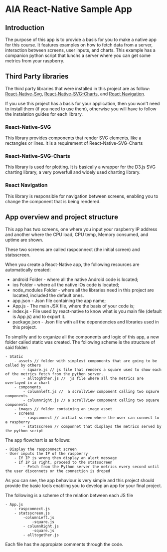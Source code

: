 # AIA React-Native Sample App

## Introduction

The purpose of this app is to provide a basis for you to make a native app for this course. It features examples on how to fetch data from a server, interaction between screens, user inputs, and charts. This example has a companion python script that lunchs a server where you can get some metrics from your raspberry.

## Third Party libraries

The third party libraries that were installed in this project are as follow: [React-Native-Svg](https://github.com/react-native-community/react-native-svg), [React-Native-SVG-Charts](https://github.com/JesperLekland/react-native-svg-charts), and [React Navigation](https://reactnavigation.org/). 

If you use this project has a basis for your application, then you won't need to install them (if you need to use them), otherwise you will have to follow the instalation guides for each library.

### React-Native-SVG

This library provides components that render SVG elements, like a rectangles or lines. It is a requirement of React-Native-SVG-Charts

### React-Native-SVG-Charts

This library is used for plotting. It is basically a wrapper for the D3.js SVG charting library, a very powerfull and widely used charting library.

### React Navigation

This library is responsible for navigation between screens, enabling you to change the component that is being rendered.

## App overview and project structure

This app has two screens, one where you input your raspberry IP address and another where the CPU load, CPU temp, Memory consumed, and uptime are shown.

These two screens are called raspconnect (the initial screen) and statsscreen. 

When you create a React-Native app, the following resources are automatically created:

- android Folder - where all the native Android code is located;
- ios Folder - where all the native iOs code is located;
- node_modules Folder - where all the libraries need in this project are located, included the default ones.
- app.json - Json file containing the app name;
- App.js - The main JSX file, where the basis of your code is;
- index.js - File used by react-native to know what is you main file (default is App.js) and to export it.
- package.json -  Json file with all the dependencies and libraries used in this project.

To simplify and to organize all the components and logic of this app, a new folder called static was created. The following scheme is the structure of said folder:

	- Static
		- assets // folder with simplest components that are going to be called by others
			- square.js // js file that renders a square used to show each of the metrics fetch from the python server.
			- alltoghther.js //  js file where all the metrics are overlayed in a chart
		- components
			- columnleft.js //  a scrollView component calling two sqaure components
			- columnright.js // a scrollView component calling two square components
		- images // folder containing an image asset
		- screens
			- raspconnect // initial screen where the user can connect to a raspberry
			- statsscreen // componnet that displays the metrics served by the python script
			
			
The app flowchart is as follows:

	- Display the raspconnect screen
	- User inputs the IP of the raspberry
		- If IP is wrong then display an alert message
		- If IP is right, proceed to the statsscreen
			- Fetch from the Python server the metrics every second until the user disconnets or the connection is droped
			
As you can see, the app behaviour is very simple and this project should provide the basic tools enabling you to develop an app for your final project.

The following is a scheme of the relation between each JS file

	- App.js
		- raspconnect.js
		- statsscreen.js
			-columnLeft.js
				-square.js
			- columnRight.js
				-square.js
			- alltogether.js

Each file has the appropiate comments through the code. 
		
	
 
